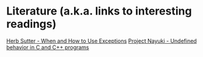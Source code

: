 # Literature (a.k.a. links to interesting readings)

[Herb Sutter - When and How to Use
Exceptions](http://www.drdobbs.com/when-and-how-to-use-exceptions/184401836)
[Project Nayuki - Undefined behavior in C and C++
programs](https://www.nayuki.io/page/undefined-behavior-in-c-and-cplusplus-programs)
